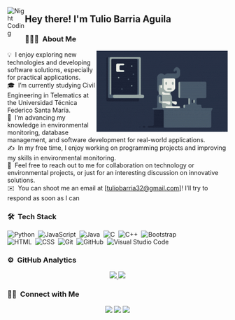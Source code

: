 <img alt="Night Coding" src="./assets/Hand%20Wave.gif" width='40' align="left"/><h2>Hey there! I'm Tulio Barria Aguila</h2>

<!-- ## 👋 &nbsp;Hey there! I'm Tulio Barria Aguila -->
### 👨🏻‍💻 &nbsp;About Me
<img alt="Night Coding" src="https://raw.githubusercontent.com/AVS1508/AVS1508/master/assets/Night-Coding.gif" align="right"/>

💡 &nbsp;I enjoy exploring new technologies and developing software solutions, especially for practical applications.\
🎓 &nbsp;I’m currently studying Civil Engineering in Telematics at the Universidad Técnica Federico Santa María.\
🌱 &nbsp;I’m advancing my knowledge in environmental monitoring, database management, and software development for real-world applications.\
✍️ &nbsp;In my free time, I enjoy working on programming projects and improving my skills in environmental monitoring.\
💬 &nbsp;Feel free to reach out to me for collaboration on technology or environmental projects, or just for an interesting discussion on innovative solutions.\
✉️ &nbsp;You can shoot me an email at [tuliobarria32@gmail.com]! I’ll try to respond as soon as I can

### 🛠 &nbsp;Tech Stack

![Python](https://img.shields.io/badge/-Python-05122A?style=flat&logo=python)&nbsp;
![JavaScript](https://img.shields.io/badge/-JavaScript-05122A?style=flat&logo=javascript)&nbsp;
![Java](https://img.shields.io/badge/-Java-05122A?style=flat&logo=Java&logoColor=FFA518)&nbsp;
![C](https://img.shields.io/badge/-C-05122A?style=flat&logo=C&logoColor=A8B9CC)&nbsp;
![C++](https://img.shields.io/badge/-C++-05122A?style=flat&logo=C%2B%2B&logoColor=00599C)&nbsp;
![Bootstrap](https://img.shields.io/badge/-Bootstrap-05122A?style=flat&logo=bootstrap&logoColor=563D7C)\
![HTML](https://img.shields.io/badge/-HTML-05122A?style=flat&logo=HTML5)&nbsp;
![CSS](https://img.shields.io/badge/-CSS-05122A?style=flat&logo=CSS3&logoColor=1572B6)&nbsp;
![Git](https://img.shields.io/badge/-Git-05122A?style=flat&logo=git)&nbsp;
![GitHub](https://img.shields.io/badge/-GitHub-05122A?style=flat&logo=github)&nbsp;
![Visual Studio Code](https://img.shields.io/badge/-Visual%20Studio%20Code-05122A?style=flat&logo=visual-studio-code&logoColor=007ACC)&nbsp;

### ⚙️ &nbsp;GitHub Analytics

<p align="center">
<a href="https://github.com/Zerstorer037">
  <img height="180em" src="https://github-readme-stats-eight-theta.vercel.app/api?username=Zerstorer037&show_icons=true&theme=algolia&include_all_commits=true&count_private=true"/>
  <img height="180em" src="https://github-readme-stats-eight-theta.vercel.app/api/top-langs/?username=Zerstorer037&layout=compact&langs_count=8&theme=algolia"/>
</a>
</p>

### 🤝🏻 &nbsp;Connect with Me

<p align="center">
<a href="https://linkedin.com/in/Zerstorer037"><img src="https://img.shields.io/badge/LinkedIn-%230077B5.svg?style=for-the-badge&logo=linkedin&logoColor=white"/></a>
<a href="mailto:tuliobarria32@gmail.com"><img src="https://img.shields.io/badge/Gmail-D14836?style=for-the-badge&logo=gmail&logoColor=white"/></a>
<a href="https://instagram.com/tulio.e.b.a"><img src="https://img.shields.io/badge/Instagram-%23E4405F.svg?style=for-the-badge&logo=Instagram&logoColor=white"/></a>
</p>
